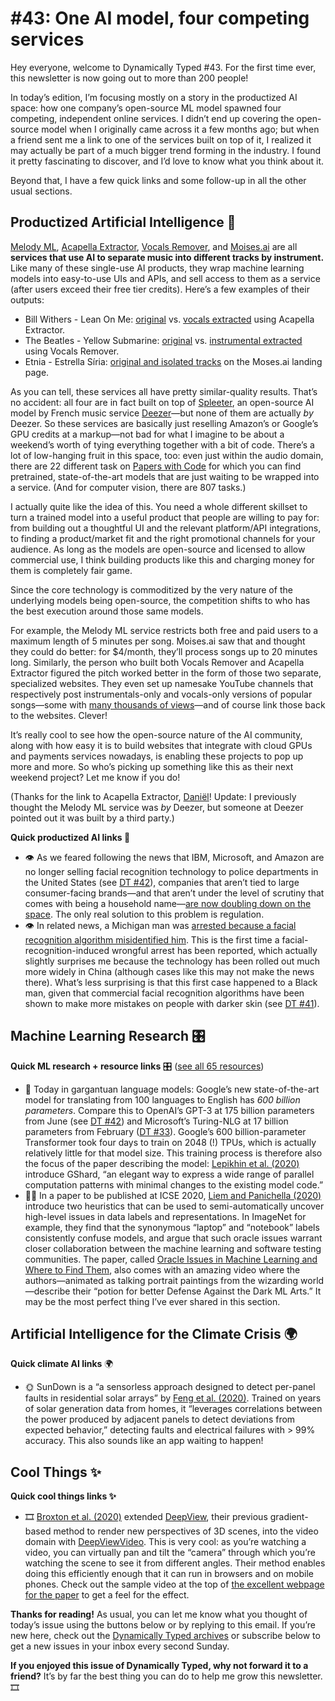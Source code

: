 # #43: One AI model, four competing services 

Hey everyone, welcome to Dynamically Typed #43.
For the first time ever, this newsletter is now going out to more than 200 people!

In today’s edition, I’m focusing mostly on a story in the productized AI space: how one company’s open-source ML model spawned four competing, independent online services.
I didn’t end up covering the open-source model when I originally came across it a few months ago; but when a friend sent me a link to one of the services built on top of it, I realized it may actually be part of a much bigger trend forming in the industry.
I found it pretty fascinating to discover, and I’d love to know what you think about it.

Beyond that, I have a few quick links and some follow-up in all the other usual sections.

## Productized Artificial Intelligence 🔌

[Melody ML](https://melody.ml?utm_campaign=Dynamically%20Typed&utm_medium=email&utm_source=Revue%20newsletter), [Acapella Extractor](https://www.acapella-extractor.com?utm_campaign=Dynamically%20Typed&utm_medium=email&utm_source=Revue%20newsletter), [Vocals Remover](https://www.remove-vocals.com?utm_campaign=Dynamically%20Typed&utm_medium=email&utm_source=Revue%20newsletter), and [Moises.ai](https://moises.ai?utm_campaign=Dynamically%20Typed&utm_medium=email&utm_source=Revue%20newsletter) are all **services that use AI to separate music into different tracks by instrument.**
Like many of these single-use AI products, they wrap machine learning models into easy-to-use UIs and APIs, and sell access to them as a service (after users exceed their free tier credits).
Here’s a few examples of their outputs:

* Bill Withers - Lean On Me: [original](https://www.youtube.com/watch?utm_campaign=Dynamically%20Typed&utm_medium=email&utm_source=Revue%20newsletter&v=fOZ-MySzAac) vs. [vocals extracted](https://youtu.be/01YrXUChqCI?utm_campaign=Dynamically%20Typed&utm_medium=email&utm_source=Revue%20newsletter) using Acapella Extractor.
* The Beatles - Yellow Submarine: [original](https://www.youtube.com/watch?utm_campaign=Dynamically%20Typed&utm_medium=email&utm_source=Revue%20newsletter&v=m2uTFF_3MaA) vs. [instrumental extracted](https://youtu.be/PviSf_deGyE?utm_campaign=Dynamically%20Typed&utm_medium=email&utm_source=Revue%20newsletter) using Vocals Remover.
* Etnia - Estrella Síria: [original and isolated tracks](https://moises.ai?utm_campaign=Dynamically%20Typed&utm_medium=email&utm_source=Revue%20newsletter) on the Moses.ai landing page.

As you can tell, these services all have pretty similar-quality results.
That’s no accident: all four are in fact built on top of [Spleeter](https://github.com/deezer/spleeter?utm_campaign=Dynamically%20Typed&utm_medium=email&utm_source=Revue%20newsletter), an open-source AI model by French music service [Deezer](https://www.deezer.com/?utm_campaign=Dynamically%20Typed&utm_medium=email&utm_source=Revue%20newsletter)—but none of them are actually _by_ Deezer.
So these services are basically just reselling Amazon’s or Google’s GPU credits at a markup—not bad for what I imagine to be about a weekend’s worth of tying everything together with a bit of code.
There’s a lot of low-hanging fruit in this space, too: even just within the audio domain, there are 22 different task on [Papers with Code](https://paperswithcode.com/area/audio?utm_campaign=Dynamically%20Typed&utm_medium=email&utm_source=Revue%20newsletter) for which you can find pretrained, state-of-the-art models that are just waiting to be wrapped into a service.
(And for computer vision, there are 807 tasks.)

I actually quite like the idea of this.
You need a whole different skillset to turn a trained model into a useful product that people are willing to pay for: from building out a thoughtful UI and the relevant platform/API integrations, to finding a product/market fit and the right promotional channels for your audience.
As long as the models are open-source and licensed to allow commercial use, I think building products like this and charging money for them is completely fair game.

Since the core technology is commoditized by the very nature of the underlying models being open-source, the competition shifts to who has the best execution around those same models.

For example, the Melody ML service restricts both free and paid users to a maximum length of 5 minutes per song.
Moises.ai saw that and thought they could do better: for $4/month, they’ll process songs up to 20 minutes long.
Similarly, the person who built both Vocals Remover and Acapella Extractor figured the pitch worked better in the form of those two separate, specialized websites.
They even set up namesake YouTube channels that respectively post instrumentals-only and vocals-only versions of popular songs—some with [many thousands of views](https://youtu.be/01YrXUChqCI?utm_campaign=Dynamically%20Typed&utm_medium=email&utm_source=Revue%20newsletter)—and of course link those back to the websites.
Clever!

It’s really cool to see how the open-source nature of the AI community, along with how easy it is to build websites that integrate with cloud GPUs and payments services nowadays, is enabling these projects to pop up more and more.
So who’s picking up something like this as their next weekend project?
Let me know if you do!

(Thanks for the link to Acapella Extractor, [Daniël](https://www.linkedin.com/in/daniel-vos/?utm_campaign=Dynamically%20Typed&utm_medium=email&utm_source=Revue%20newsletter)!
Update: I previously thought the Melody ML service was _by_ Deezer, but someone at Deezer pointed out it was built by a third party.)

**Quick productized AI links 🔌**

* 👁 As we feared following the news that IBM, Microsoft, and Amazon are no longer selling facial recognition technology to police departments in the United States (see [DT #42](https://dynamicallytyped.com/issues/42-facial-recognition-exodus-openai-s-new-gpt-3-language-model-and-oil-in-the-cloud-254772?utm_campaign=Dynamically%20Typed&utm_medium=email&utm_source=Revue%20newsletter)), companies that aren’t tied to large consumer-facing brands—and that aren’t under the level of scrutiny that comes with being a household name—[are now doubling down on the space](https://www.wsj.com/articles/facial-recognition-companies-commit-to-police-market-after-amazon-microsoft-exit-11591997320?utm_campaign=Dynamically%20Typed&utm_medium=email&utm_source=Revue%20newsletter). The only real solution to this problem is regulation.
* 👁 In related news, a Michigan man was [arrested because a facial recognition algorithm misidentified him](https://www.nytimes.com/2020/06/24/technology/facial-recognition-arrest.html?utm_campaign=Dynamically%20Typed&utm_medium=email&utm_source=Revue%20newsletter). This is the first time a facial-recognition-induced wrongful arrest has been reported, which actually slightly surprises me because the technology has been rolled out much more widely in China (although cases like this may not make the news there). What’s less surprising is that this first case happened to a Black man, given that commercial facial recognition algorithms have been shown to make more mistakes on people with darker skin (see [DT #41](https://dynamicallytyped.com/issues/41-black-lives-matter-highlighting-ml-ai-products-research-and-climate-projects-by-black-creators-251381?utm_campaign=Dynamically%20Typed&utm_medium=email&utm_source=Revue%20newsletter)).

## Machine Learning Research 🎛

**Quick ML research + resource links** 🎛 ([see all 65 resources](https://www.notion.so/adab36fecaea4306880898f41dcb9cb3?utm_campaign=Dynamically%20Typed&utm_medium=email&utm_source=Revue%20newsletter&v=cb3a74562c914234ac171931dad6c2e4))

* 💱 Today in gargantuan language models: Google’s new state-of-the-art model for translating from 100 languages to English has _600 billion parameters_. Compare this to OpenAI’s GPT-3 at 175 billion parameters from June (see [DT #42](https://dynamicallytyped.com/issues/42-facial-recognition-exodus-openai-s-new-gpt-3-language-model-and-oil-in-the-cloud-254772?utm_campaign=Dynamically%20Typed&utm_medium=email&utm_source=Revue%20newsletter)) and Microsoft’s Turing-NLG at 17 billion parameters from February ([DT #33](https://dynamicallytyped.com/issues/33-billie-eilish-answers-ai-generated-interview-questions-visual-search-for-aerial-imagery-and-the-tech-won-t-drill-it-pledge-224742?utm_campaign=Dynamically%20Typed&utm_medium=email&utm_source=Revue%20newsletter)). Google’s 600 billion-parameter Transformer took four days to train on 2048 (!) TPUs, which is actually relatively little for that model size. This training process is therefore also the focus of the paper describing the model: [Lepikhin et al. (2020)](https://arxiv.org/abs/2006.16668?utm_campaign=Dynamically%20Typed&utm_medium=email&utm_source=Revue%20newsletter) introduce GShard, “an elegant way to express a wide range of parallel computation patterns with minimal changes to the existing model code.”
* 🧙‍♀️ In a paper to be published at ICSE 2020, [Liem and Panichella (2020)](https://pure.tudelft.nl/portal/en/publications/oracle-issues-in-machine-learning-and-where-to-find-them\(01091b30-9b8e-46eb-972e-e5b90e509a60\).html?utm_campaign=Dynamically%20Typed&utm_medium=email&utm_source=Revue%20newsletter) introduce two heuristics that can be used to semi-automatically uncover high-level issues in data labels and representations. In ImageNet for example, they find that the synonymous “laptop” and “notebook” labels consistently confuse models, and argue that such oracle issues warrant closer collaboration between the machine learning and software testing communities. The paper, called [Oracle Issues in Machine Learning and Where to Find Them](https://www.youtube.com/watch?feature=youtu.be&utm_campaign=Dynamically%20Typed&utm_medium=email&utm_source=Revue%20newsletter&v=4KUgMOREzjs), also comes with an amazing video where the authors—animated as talking portrait paintings from the wizarding world—describe their “potion for better Defense Against the Dark ML Arts.” It may be the most perfect thing I’ve ever shared in this section.

## Artificial Intelligence for the Climate Crisis 🌍

**Quick climate AI links** 🌍

* 🌞 SunDown is a “a sensorless approach designed to detect per-panel faults in residential solar arrays” by [Feng et al. (2020)](https://arxiv.org/abs/2005.12181?utm_campaign=Dynamically%20Typed&utm_medium=email&utm_source=Revue%20newsletter). Trained on years of solar generation data from homes, it “leverages correlations between the power produced by adjacent panels to detect deviations from expected behavior,” detecting faults and electrical failures with > 99% accuracy. This also sounds like an app waiting to happen!

## Cool Things ✨

**Quick cool things links ✨**

* 🎞 [Broxton et al. (2020)](https://storage.googleapis.com/immersive-lf-video-siggraph2020/ImmersiveLightFieldVideoWithALayeredMeshRepresentation.pdf?utm_campaign=Dynamically%20Typed&utm_medium=email&utm_source=Revue%20newsletter) extended [DeepView](https://augmentedperception.github.io/deepview/?utm_campaign=Dynamically%20Typed&utm_medium=email&utm_source=Revue%20newsletter), their previous gradient-based method to render new perspectives of 3D scenes, into the video domain with [DeepViewVideo](https://augmentedperception.github.io/deepviewvideo/?utm_campaign=Dynamically%20Typed&utm_medium=email&utm_source=Revue%20newsletter). This is very cool: as you’re watching a video, you can virtually pan and tilt the “camera” through which you’re watching the scene to see it from different angles. Their method enables doing this efficiently enough that it can run in browsers and on mobile phones. Check out the sample video at the top of [the excellent webpage for the paper](https://augmentedperception.github.io/deepviewvideo/?utm_campaign=Dynamically%20Typed&utm_medium=email&utm_source=Revue%20newsletter) to get a feel for the effect.

**Thanks for reading!**
As usual, you can let me know what you thought of today’s issue using the buttons below or by replying to this email.
If you’re new here, check out the [Dynamically Typed archives](https://dynamicallytyped.com/?utm_campaign=Dynamically%20Typed&utm_medium=email&utm_source=Revue%20newsletter) or subscribe below to get a new issues in your inbox every second Sunday.

**If you enjoyed this issue of Dynamically Typed, why not forward it to a friend?**
It’s by far the best thing you can do to help me grow this newsletter.
🎞